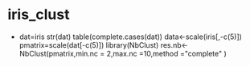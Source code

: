 # iris_clust
* dat=iris
str(dat)
table(complete.cases(dat))
data<-scale(iris[,-c(5)])
pmatrix=scale(dat[-c(5)])
library(NbClust)
res.nb<-NbClust(pmatrix,min.nc = 2,max.nc =10,method ="complete" )
